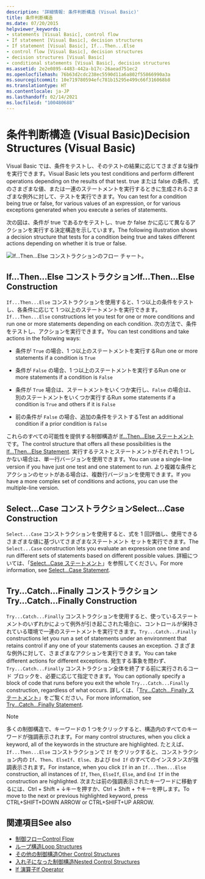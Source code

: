 ```yaml
---
description: '詳細情報: 条件判断構造 (Visual Basic)'
title: 条件判断構造
ms.date: 07/20/2015
helpviewer_keywords:
- statements [Visual Basic], control flow
- If statement [Visual Basic], decision structures
- If statement [Visual Basic], If...Then...Else
- control flow [Visual Basic], decision structures
- decision structures [Visual Basic]
- conditional statements [Visual Basic], decision structures
ms.assetid: 2e2e0895-4483-442a-b17c-26aead751ec2
ms.openlocfilehash: 76b63d2cdc238ec5590d11a6a802f55866990a3a
ms.sourcegitcommit: 10e719780594efc781b15295e499c66f316068b8
ms.translationtype: HT
ms.contentlocale: ja-JP
ms.lasthandoff: 02/14/2021
ms.locfileid: "100480688"
---
```

# <a name="decision-structures-visual-basic"></a><span data-ttu-id="c0b6f-103">条件判断構造 (Visual Basic)</span><span class="sxs-lookup"><span data-stu-id="c0b6f-103">Decision Structures (Visual Basic)</span></span>

<span data-ttu-id="c0b6f-104">Visual Basic では、条件をテストし、そのテストの結果に応じてさまざまな操作を実行できます。</span><span class="sxs-lookup"><span data-stu-id="c0b6f-104">Visual Basic lets you test conditions and perform different operations depending on the results of that test.</span></span> <span data-ttu-id="c0b6f-105">true または false の条件、式のさまざまな値、または一連のステートメントを実行するときに生成されるさまざまな例外に対して、テストを実行できます。</span><span class="sxs-lookup"><span data-stu-id="c0b6f-105">You can test for a condition being true or false, for various values of an expression, or for various exceptions generated when you execute a series of statements.</span></span>  
  
 <span data-ttu-id="c0b6f-106">次の図は、条件が true であるかをテストし、true か false かに応じて異なるアクションを実行する決定構造を示しています。</span><span class="sxs-lookup"><span data-stu-id="c0b6f-106">The following illustration shows a decision structure that tests for a condition being true and takes different actions depending on whether it is true or false.</span></span>  
  
 ![If...Then...Else コンストラクションのフロー チャート。](./media/decision-structures/if-then-else-construction.gif)  
  
## <a name="ifthenelse-construction"></a><span data-ttu-id="c0b6f-108">If...Then...Else コンストラクション</span><span class="sxs-lookup"><span data-stu-id="c0b6f-108">If...Then...Else Construction</span></span>  

 <span data-ttu-id="c0b6f-109">`If...Then...Else` コンストラクションを使用すると、1 つ以上の条件をテストし、各条件に応じて 1 つ以上のステートメントを実行できます。</span><span class="sxs-lookup"><span data-stu-id="c0b6f-109">`If...Then...Else` constructions let you test for one or more conditions and run one or more statements depending on each condition.</span></span> <span data-ttu-id="c0b6f-110">次の方法で、条件をテストし、アクションを実行できます。</span><span class="sxs-lookup"><span data-stu-id="c0b6f-110">You can test conditions and take actions in the following ways:</span></span>  
  
- <span data-ttu-id="c0b6f-111">条件が `True` の場合、1 つ以上のステートメントを実行する</span><span class="sxs-lookup"><span data-stu-id="c0b6f-111">Run one or more statements if a condition is `True`</span></span>  
  
- <span data-ttu-id="c0b6f-112">条件が `False` の場合、1 つ以上のステートメントを実行する</span><span class="sxs-lookup"><span data-stu-id="c0b6f-112">Run one or more statements if a condition is `False`</span></span>  
  
- <span data-ttu-id="c0b6f-113">条件が `True` 場合は、ステートメントをいくつか実行し、`False` の場合は、別のステートメントをいくつか実行する</span><span class="sxs-lookup"><span data-stu-id="c0b6f-113">Run some statements if a condition is `True` and others if it is `False`</span></span>  
  
- <span data-ttu-id="c0b6f-114">前の条件が `False` の場合、追加の条件をテストする</span><span class="sxs-lookup"><span data-stu-id="c0b6f-114">Test an additional condition if a prior condition is `False`</span></span>  
  
 <span data-ttu-id="c0b6f-115">これらのすべての可能性を提供する制御構造が [If...Then...Else ステートメント](../../../language-reference/statements/if-then-else-statement.md)です。</span><span class="sxs-lookup"><span data-stu-id="c0b6f-115">The control structure that offers all these possibilities is the [If...Then...Else Statement](../../../language-reference/statements/if-then-else-statement.md).</span></span> <span data-ttu-id="c0b6f-116">実行するテストとステートメントがそれぞれ 1 つしかない場合は、単一行バージョンを使用できます。</span><span class="sxs-lookup"><span data-stu-id="c0b6f-116">You can use a single-line version if you have just one test and one statement to run.</span></span> <span data-ttu-id="c0b6f-117">より複雑な条件とアクションのセットがある場合は、複数行バージョンを使用できます。</span><span class="sxs-lookup"><span data-stu-id="c0b6f-117">If you have a more complex set of conditions and actions, you can use the multiple-line version.</span></span>  
  
## <a name="selectcase-construction"></a><span data-ttu-id="c0b6f-118">Select...Case コンストラクション</span><span class="sxs-lookup"><span data-stu-id="c0b6f-118">Select...Case Construction</span></span>  

 <span data-ttu-id="c0b6f-119">`Select...Case` コンストラクションを使用すると、式を 1 回評価し、使用できるさまざまな値に基づいてさまざまなステートメント セットを実行できます。</span><span class="sxs-lookup"><span data-stu-id="c0b6f-119">The `Select...Case` construction lets you evaluate an expression one time and run different sets of statements based on different possible values.</span></span> <span data-ttu-id="c0b6f-120">詳細については、「[Select...Case ステートメント](../../../language-reference/statements/select-case-statement.md)」を参照してください。</span><span class="sxs-lookup"><span data-stu-id="c0b6f-120">For more information, see [Select...Case Statement](../../../language-reference/statements/select-case-statement.md).</span></span>  
  
## <a name="trycatchfinally-construction"></a><span data-ttu-id="c0b6f-121">Try...Catch...Finally コンストラクション</span><span class="sxs-lookup"><span data-stu-id="c0b6f-121">Try...Catch...Finally Construction</span></span>  

 <span data-ttu-id="c0b6f-122">`Try...Catch...Finally` コンストラクションを使用すると、使っているステートメントのいずれかによって例外が引き起こされた場合に、コントロールが保持されている環境で一連のステートメントを実行できます。</span><span class="sxs-lookup"><span data-stu-id="c0b6f-122">`Try...Catch...Finally` constructions let you run a set of statements under an environment that retains control if any one of your statements causes an exception.</span></span> <span data-ttu-id="c0b6f-123">さまざまな例外に対して、さまざまなアクションを実行できます。</span><span class="sxs-lookup"><span data-stu-id="c0b6f-123">You can take different actions for different exceptions.</span></span> <span data-ttu-id="c0b6f-124">発生する事象を問わず、`Try...Catch...Finally` コンストラクション全体を終了する前に実行されるコード ブロックを、必要に応じて指定できます。</span><span class="sxs-lookup"><span data-stu-id="c0b6f-124">You can optionally specify a block of code that runs before you exit the whole `Try...Catch...Finally` construction, regardless of what occurs.</span></span> <span data-ttu-id="c0b6f-125">詳しくは、「[Try...Catch...Finally ステートメント](../../../language-reference/statements/try-catch-finally-statement.md)」をご覧ください。</span><span class="sxs-lookup"><span data-stu-id="c0b6f-125">For more information, see [Try...Catch...Finally Statement](../../../language-reference/statements/try-catch-finally-statement.md).</span></span>  
  
> [!NOTE]
> <span data-ttu-id="c0b6f-126">多くの制御構造で、キーワードの 1 つをクリックすると、構造内のすべてのキーワードが強調表示されます。</span><span class="sxs-lookup"><span data-stu-id="c0b6f-126">For many control structures, when you click a keyword, all of the keywords in the structure are highlighted.</span></span> <span data-ttu-id="c0b6f-127">たとえば、`If...Then...Else` コンストラクションで `If` をクリックすると、コンストラクション内の `If`、`Then`、`ElseIf`、`Else`、および `End If` のすべてのインスタンスが強調表示されます。</span><span class="sxs-lookup"><span data-stu-id="c0b6f-127">For instance, when you click `If` in an `If...Then...Else` construction, all instances of `If`, `Then`, `ElseIf`, `Else`, and `End If` in the construction are highlighted.</span></span> <span data-ttu-id="c0b6f-128">次または前の強調表示されたキーワードに移動するには、Ctrl + Shift + ↓キーを押すか、Ctrl + Shift + ↑キーを押します。</span><span class="sxs-lookup"><span data-stu-id="c0b6f-128">To move to the next or previous highlighted keyword, press CTRL+SHIFT+DOWN ARROW or CTRL+SHIFT+UP ARROW.</span></span>  
  
## <a name="see-also"></a><span data-ttu-id="c0b6f-129">関連項目</span><span class="sxs-lookup"><span data-stu-id="c0b6f-129">See also</span></span>

- [<span data-ttu-id="c0b6f-130">制御フロー</span><span class="sxs-lookup"><span data-stu-id="c0b6f-130">Control Flow</span></span>](index.md)
- [<span data-ttu-id="c0b6f-131">ループ構造</span><span class="sxs-lookup"><span data-stu-id="c0b6f-131">Loop Structures</span></span>](loop-structures.md)
- [<span data-ttu-id="c0b6f-132">その他の制御構造</span><span class="sxs-lookup"><span data-stu-id="c0b6f-132">Other Control Structures</span></span>](other-control-structures.md)
- [<span data-ttu-id="c0b6f-133">入れ子になった制御構造</span><span class="sxs-lookup"><span data-stu-id="c0b6f-133">Nested Control Structures</span></span>](nested-control-structures.md)
- [<span data-ttu-id="c0b6f-134">If 演算子</span><span class="sxs-lookup"><span data-stu-id="c0b6f-134">If Operator</span></span>](../../../language-reference/operators/if-operator.md)
